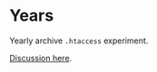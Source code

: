# Years

Yearly archive `.htaccess` experiment.

[Discussion here](http://www.sitepoint.com/forums/showthread.php?1187380).
